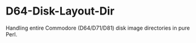 D64-Disk-Layout-Dir
===================

Handling entire Commodore (D64/D71/D81) disk image directories in pure Perl.